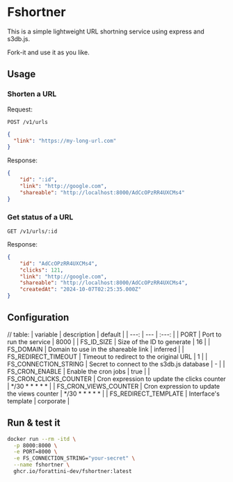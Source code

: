 # Fshortner

This is a simple lightweight URL shortning service using express and s3db.js.

Fork-it and use it as you like.


## Usage

### Shorten a URL

Request: 

`POST /v1/urls`

```json
{
  "link": "https://my-long-url.com"
}
```

Response:

```json
{
	"id": ":id",
	"link": "http://google.com",
	"shareable": "http://localhost:8000/AdCcOPzRR4UXCMs4"
}
```

### Get status of a URL

`GET /v1/urls/:id`

Response:

```json
{
	"id": "AdCcOPzRR4UXCMs4",
	"clicks": 121,
	"link": "http://google.com",
	"shareable": "http://localhost:8000/AdCcOPzRR4UXCMs4",
	"createdAt": "2024-10-07T02:25:35.000Z"
}
``` 


## Configuration

// table: 
| variable | description | default |
| ---: | --- | :---: |
| PORT | Port to run the service | 8000 |
| FS_ID_SIZE | Size of the ID to generate | 16 |
| FS_DOMAIN | Domain to use in the shareable link | inferred |
| FS_REDIRECT_TIMEOUT | Timeout to redirect to the original URL | 1 |
| FS_CONNECTION_STRING | Secret to connect to the s3db.js database | - |
| FS_CRON_ENABLE | Enable the cron jobs | true |
| FS_CRON_CLICKS_COUNTER | Cron expression to update the clicks counter | */30 * * * * * |
| FS_CRON_VIEWS_COUNTER | Cron expression to update the views counter | */30 * * * * * |
| FS_REDIRECT_TEMPLATE | Interface's template | corporate |


## Run & test it

```bash
docker run --rm -itd \
  -p 8000:8000 \
  -e PORT=8000 \
  -e FS_CONNECTION_STRING="your-secret" \
  --name fshortner \
  ghcr.io/forattini-dev/fshortner:latest
```
